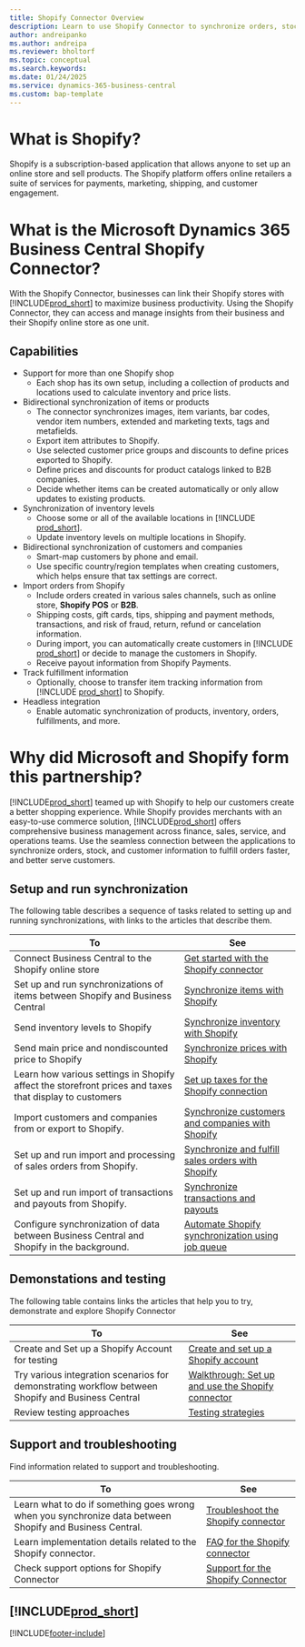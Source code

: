 ```yaml
---
title: Shopify Connector Overview
description: Learn to use Shopify Connector to synchronize orders, stock, and customer information to fulfill orders faster, and better serve customers.
author: andreipanko
ms.author: andreipa
ms.reviewer: bholtorf
ms.topic: conceptual
ms.search.keywords:
ms.date: 01/24/2025
ms.service: dynamics-365-business-central
ms.custom: bap-template
---
```


# What is Shopify?

Shopify is a subscription-based application that allows anyone to set up an online store and sell products. The Shopify platform offers online retailers a suite of services for payments, marketing, shipping, and customer engagement.

# What is the Microsoft Dynamics 365 Business Central Shopify Connector?

With the Shopify Connector, businesses can link their Shopify stores with [!INCLUDE[prod_short](../includes/prod_short.md)] to maximize business productivity. Using the Shopify Connector, they can access and manage insights from their business and their Shopify online store as one unit.

## Capabilities

- Support for more than one Shopify shop
  - Each shop has its own setup, including a collection of products and locations used to calculate inventory and price lists.  
- Bidirectional synchronization of items or products
  - The connector synchronizes images, item variants, bar codes, vendor item numbers, extended and marketing texts, tags and metafields.  
  - Export item attributes to Shopify.  
  - Use selected customer price groups and discounts to define prices exported to Shopify.
  - Define prices and discounts for product catalogs linked to B2B companies.
  - Decide whether items can be created automatically or only allow updates to existing products.
- Synchronization of inventory levels
  - Choose some or all of the available locations in [!INCLUDE [prod_short](../includes/prod_short.md)].  
  - Update inventory levels on multiple locations in Shopify.  
- Bidirectional synchronization of customers and companies
  - Smart-map customers by phone and email.  
  - Use specific country/region templates when creating customers, which helps ensure that tax settings are correct.  
- Import orders from Shopify
  - Include orders created in various sales channels, such as online store, **Shopify POS** or **B2B**.
  - Shipping costs, gift cards, tips, shipping and payment methods, transactions, and risk of fraud, return, refund or cancelation information.
  - During import, you can automatically create customers in [!INCLUDE [prod_short](../includes/prod_short.md)] or decide to manage the customers in Shopify.  
  - Receive payout information from Shopify Payments.
- Track fulfillment information
  - Optionally, choose to transfer item tracking information from [!INCLUDE [prod_short](../includes/prod_short.md)] to Shopify.
- Headless integration
  - Enable automatic synchronization of products, inventory, orders, fulfillments, and more.

# Why did Microsoft and Shopify form this partnership?

[!INCLUDE[prod_short](../includes/prod_long.md)] teamed up with Shopify to help our customers create a better shopping experience. While Shopify provides merchants with an easy-to-use commerce solution, [!INCLUDE[prod_short](../includes/prod_short.md)] offers comprehensive business management across finance, sales, service, and operations teams. Use the seamless connection between the applications to synchronize orders, stock, and customer information to fulfill orders faster, and better serve customers.

## Setup and run synchronization

The following table describes a sequence of tasks related to setting up and running synchronizations, with links to the articles that describe them.

|**To**|**See**|  
|------------|-------------|  
| Connect Business Central to the Shopify online store| [Get started with the Shopify connector](get-started.md)|
| Set up and run synchronizations of items between Shopify and Business Central | [Synchronize items with Shopify](synchronize-items.md)|
| Send inventory levels to Shopify|[Synchronize inventory with Shopify](synchronize-items.md#sync-inventory-to-shopify)|
| Send main price and nondiscounted price to Shopify |[Synchronize prices with Shopify](synchronize-items.md#sync-prices-with-shopify)|
| Learn how various settings in Shopify affect the storefront prices and taxes that display to customers| [Set up taxes for the Shopify connection](setup-taxes.md)|
| Import customers and companies from or export to Shopify.| [Synchronize customers and companies with Shopify](synchronize-customers.md)|
| Set up and run import and processing of sales orders from Shopify.| [Synchronize and fulfill sales orders with Shopify](synchronize-orders.md)|
| Set up and run import of transactions and payouts from Shopify.| [Synchronize transactions and payouts](transactions-and-payouts.md)|
| Configure synchronization of data between Business Central and Shopify in the background.| [Automate Shopify synchronization using job queue](background.md)|

## Demonstations and testing

The following table contains links the articles that help you to try, demonstrate and explore Shopify Connector

|**To**|**See**|  
|------------|-------------|  
| Create and Set up a Shopify Account for testing| [Create and set up a Shopify account](shopify-account.md)|
| Try various integration scenarios for demonstrating workflow between Shopify and Business Central| [Walkthrough: Set up and use the Shopify connector](walkthrough-setting-up-and-using-shopify.md)|
| Review testing approaches | [Testing strategies](shopify-account.md#testing-strategies)|

## Support and troubleshooting 

Find information related to support and troubleshooting.

|**To**|**See**|  
|------------|-------------|  
| Learn what to do if something goes wrong when you synchronize data between Shopify and Business Central.| [Troubleshoot the Shopify connector](troubleshoot.md)|
| Learn implementation details related to the Shopify connector.| [FAQ for the Shopify connector](shopify-faq.md)|
| Check support options for Shopify Connector| [Support for the Shopify Connector](shopify-support.md)|


## [!INCLUDE[prod_short](includes/free_trial_md.md)]  

[!INCLUDE[footer-include](includes/footer-banner.md)]
